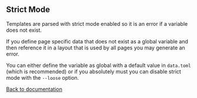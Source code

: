 ## Strict Mode

Templates are parsed with strict mode enabled so it is an error if a variable does not exist.

If you define page specific data that does not exist as a global variable and then reference it in a layout that is used by all pages you may generate an error.

You can either define the variable as global with a default value in `data.toml` (which is recommended) or if you absolutely must you can disable strict mode with the `--loose` option.

[Back to documentation](..)
